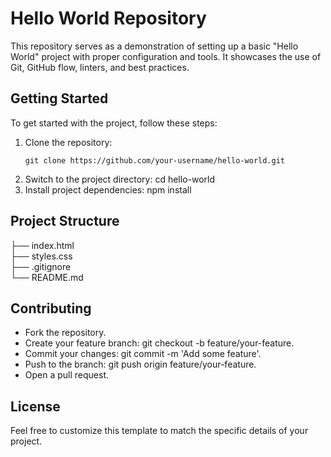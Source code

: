 # Hello World Repository

This repository serves as a demonstration of setting up a basic "Hello World" project with proper configuration and tools. It showcases the use of Git, GitHub flow, linters, and best practices.

## Getting Started

To get started with the project, follow these steps:

1. Clone the repository:
   ```shell
   git clone https://github.com/your-username/hello-world.git
2. Switch to the project directory:
     cd hello-world
3.  Install project dependencies:
     npm install
     
     
##  Project Structure

├── index.html          
├── styles.css          
├── .gitignore          
└── README.md           

## Contributing

- Fork the repository.
- Create your feature branch: git checkout -b feature/your-feature.
- Commit your changes: git commit -m 'Add some feature'.
- Push to the branch: git push origin feature/your-feature.
- Open a pull request.

## License


Feel free to customize this template to match the specific details of your project.

